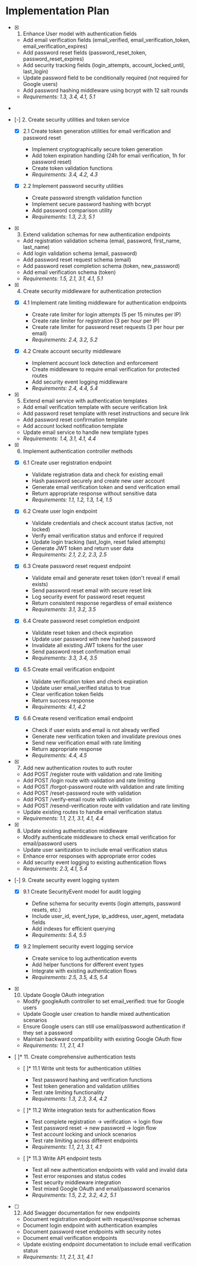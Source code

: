 # Implementation Plan

- [x] 1. Enhance User model with authentication fields









  - Add email verification fields (email_verified, email_verification_token, email_verification_expires)
  - Add password reset fields (password_reset_token, password_reset_expires)
  - Add security tracking fields (login_attempts, account_locked_until, last_login)
  - Update password field to be conditionally required (not required for Google users)
  - Add password hashing middleware using bcrypt with 12 salt rounds
  - _Requirements: 1.3, 3.4, 4.1, 5.1_
-



- [-] 2. Create security utilities and token service









  - [x] 2.1 Create token generation utilities for email verification and password reset


    - Implement cryptographically secure token generation
    - Add token expiration handling (24h for email verification, 1h for password reset)
    - Create token validation functions
    - _Requirements: 3.4, 4.2, 4.3_
  
  - [x] 2.2 Implement password security utilities
















    - Create password strength validation function
    - Implement secure password hashing with bcrypt
    - Add password comparison utility
    - _Requirements: 1.3, 2.3, 5.1_

- [x] 3. Extend validation schemas for new authentication endpoints












  - Add registration validation schema (email, password, first_name, last_name)
  - Add login validation schema (email, password)
  - Add password reset request schema (email)
  - Add password reset completion schema (token, new_password)
  - Add email verification schema (token)
  - _Requirements: 1.5, 2.1, 3.1, 4.1, 5.1_

- [x] 4. Create security middleware for authentication protection







  - [x] 4.1 Implement rate limiting middleware for authentication endpoints




    - Create rate limiter for login attempts (5 per 15 minutes per IP)
    - Create rate limiter for registration (3 per hour per IP)
    - Create rate limiter for password reset requests (3 per hour per email)
    - _Requirements: 2.4, 3.2, 5.2_
  
  - [x] 4.2 Create account security middleware


    - Implement account lock detection and enforcement
    - Create middleware to require email verification for protected routes
    - Add security event logging middleware
    - _Requirements: 2.4, 4.4, 5.4_



- [x] 5. Extend email service with authentication templates











  - Add email verification template with secure verification link
  - Add password reset template with reset instructions and secure link
  - Add password reset confirmation template
  - Add account locked notification template
  - Update email service to handle new template types
  - _Requirements: 1.4, 3.1, 4.1, 4.4_

- [x] 6. Implement authentication controller methods















  - [x] 6.1 Create user registration endpoint



    - Validate registration data and check for existing email
    - Hash password securely and create new user account
    - Generate email verification token and send verification email
    - Return appropriate response without sensitive data
    - _Requirements: 1.1, 1.2, 1.3, 1.4, 1.5_
  
  - [x] 6.2 Create user login endpoint




    - Validate credentials and check account status (active, not locked)
    - Verify email verification status and enforce if required
    - Update login tracking (last_login, reset failed attempts)
    - Generate JWT token and return user data
    - _Requirements: 2.1, 2.2, 2.3, 2.5_
  
  - [x] 6.3 Create password reset request endpoint


    - Validate email and generate reset token (don't reveal if email exists)
    - Send password reset email with secure reset link
    - Log security event for password reset request
    - Return consistent response regardless of email existence
    - _Requirements: 3.1, 3.2, 3.5_
  
  - [x] 6.4 Create password reset completion endpoint



    - Validate reset token and check expiration
    - Update user password with new hashed password
    - Invalidate all existing JWT tokens for the user
    - Send password reset confirmation email
    - _Requirements: 3.3, 3.4, 3.5_
  
  - [x] 6.5 Create email verification endpoint


    - Validate verification token and check expiration
    - Update user email_verified status to true
    - Clear verification token fields
    - Return success response
    - _Requirements: 4.1, 4.2_
  
  - [x] 6.6 Create resend verification email endpoint


    - Check if user exists and email is not already verified
    - Generate new verification token and invalidate previous ones
    - Send new verification email with rate limiting
    - Return appropriate response
    - _Requirements: 4.4, 4.5_

- [x] 7. Add new authentication routes to auth router












  - Add POST /register route with validation and rate limiting
  - Add POST /login route with validation and rate limiting
  - Add POST /forgot-password route with validation and rate limiting
  - Add POST /reset-password route with validation
  - Add POST /verify-email route with validation
  - Add POST /resend-verification route with validation and rate limiting
  - Update existing routes to handle email verification status
  - _Requirements: 1.1, 2.1, 3.1, 4.1, 4.4_

- [x] 8. Update existing authentication middleware






  - Modify authenticate middleware to check email verification for email/password users
  - Update user sanitization to include email verification status
  - Enhance error responses with appropriate error codes
  - Add security event logging to existing authentication flows
  - _Requirements: 2.3, 4.1, 5.4_

- [-] 9. Create security event logging system



  - [x] 9.1 Create SecurityEvent model for audit logging


    - Define schema for security events (login attempts, password resets, etc.)
    - Include user_id, event_type, ip_address, user_agent, metadata fields
    - Add indexes for efficient querying
    - _Requirements: 5.4, 5.5_
  
  - [x] 9.2 Implement security event logging service









    - Create service to log authentication events
    - Add helper functions for different event types
    - Integrate with existing authentication flows
    - _Requirements: 2.5, 3.5, 4.5, 5.4_

- [x] 10. Update Google OAuth integration











  - Modify googleAuth controller to set email_verified: true for Google users
  - Update Google user creation to handle mixed authentication scenarios
  - Ensure Google users can still use email/password authentication if they set a password
  - Maintain backward compatibility with existing Google OAuth flow
  - _Requirements: 1.1, 2.1, 4.1_

- [ ]* 11. Create comprehensive authentication tests
  - [ ]* 11.1 Write unit tests for authentication utilities
    - Test password hashing and verification functions
    - Test token generation and validation utilities
    - Test rate limiting functionality
    - _Requirements: 1.3, 2.3, 3.4, 4.2_
  
  - [ ]* 11.2 Write integration tests for authentication flows
    - Test complete registration → verification → login flow
    - Test password reset → new password → login flow
    - Test account locking and unlock scenarios
    - Test rate limiting across different endpoints
    - _Requirements: 1.1, 2.1, 3.1, 4.1_
  
  - [ ]* 11.3 Write API endpoint tests
    - Test all new authentication endpoints with valid and invalid data
    - Test error responses and status codes
    - Test security middleware integration
    - Test mixed Google OAuth and email/password scenarios
    - _Requirements: 1.5, 2.2, 3.2, 4.2, 5.1_

- [ ] 12. Add Swagger documentation for new endpoints
  - Document registration endpoint with request/response schemas
  - Document login endpoint with authentication examples
  - Document password reset endpoints with security notes
  - Document email verification endpoints
  - Update existing endpoint documentation to include email verification status
  - _Requirements: 1.1, 2.1, 3.1, 4.1_